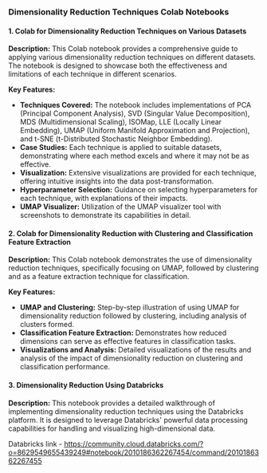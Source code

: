 ### Dimensionality Reduction Techniques Colab Notebooks

#### 1. Colab for Dimensionality Reduction Techniques on Various Datasets

**Description:**
This Colab notebook provides a comprehensive guide to applying various dimensionality reduction techniques on different datasets. The notebook is designed to showcase both the effectiveness and limitations of each technique in different scenarios.

**Key Features:**
- **Techniques Covered:** The notebook includes implementations of PCA (Principal Component Analysis), SVD (Singular Value Decomposition), MDS (Multidimensional Scaling), ISOMap, LLE (Locally Linear Embedding), UMAP (Uniform Manifold Approximation and Projection), and t-SNE (t-Distributed Stochastic Neighbor Embedding).
- **Case Studies:** Each technique is applied to suitable datasets, demonstrating where each method excels and where it may not be as effective.
- **Visualization:** Extensive visualizations are provided for each technique, offering intuitive insights into the data post-transformation.
- **Hyperparameter Selection:** Guidance on selecting hyperparameters for each technique, with explanations of their impacts.
- **UMAP Visualizer:** Utilization of the UMAP visualizer tool with screenshots to demonstrate its capabilities in detail.

#### 2. Colab for Dimensionality Reduction with Clustering and Classification Feature Extraction

**Description:**
This Colab notebook demonstrates the use of dimensionality reduction techniques, specifically focusing on UMAP, followed by clustering and as a feature extraction technique for classification.

**Key Features:**
- **UMAP and Clustering:** Step-by-step illustration of using UMAP for dimensionality reduction followed by clustering, including analysis of clusters formed.
- **Classification Feature Extraction:** Demonstrates how reduced dimensions can serve as effective features in classification tasks.
- **Visualizations and Analysis:** Detailed visualizations of the results and analysis of the impact of dimensionality reduction on clustering and classification performance.

#### 3. Dimensionality Reduction Using Databricks

**Description:**
This notebook provides a detailed walkthrough of implementing dimensionality reduction techniques using the Databricks platform. It is designed to leverage Databricks' powerful data processing capabilities for handling and visualizing high-dimensional data.

Databricks link - https://community.cloud.databricks.com/?o=8629549655439249#notebook/2010186362267454/command/2010186362267455
